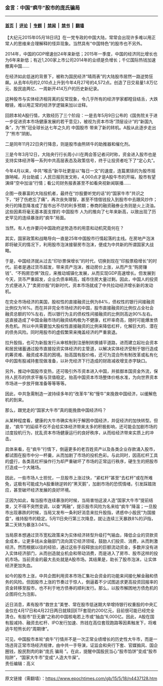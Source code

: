 ### 金言：中国“疯牛”股市的庞氏骗局

---

#### [首页](../../../..?n4437128) &nbsp;|&nbsp; [评论](../../../../../epoch-comment?n4437128) &nbsp;|&nbsp; [专题](../../../../../epoch-special?n4437128) &nbsp;|&nbsp; [禁闻](../../../../../epoch-news?n4437128) &nbsp;|&nbsp; [禁书](../../../../../books?n4437128) &nbsp;|&nbsp; [翻墙](https://github.com/gfw-breaker/nogfw/blob/master/README.md?n4437128)


<div class="post_content" id="artbody" itemprop="articleBody">
 <!-- article content begin -->
 <p>
  【大纪元2015年05月18日讯】在一党专政的中国大陆，常常会出现许多难以用正常人的思维来合理解释的怪异现象。当然具有“中国特色”的股市也不另外。
 </p>
 <p>
  2014年，中国的GDP增速创24年来新低；2015年一季度，中国的经济同比增长也为6年来新低；有近1,200家上市公司2014年的业绩是负增长；千亿国际热钱加速撤离中国……
 </p>
 <p>
  在经济如此低迷的背景下，被称为国民经济“晴雨表”的大陆股市居然一路逆势狂飙。从去年6月的2,010点上升到今年4月27号的4,572点。创造了日交易量1.8万亿元、股民逾两亿、一周新开414万户的历史新纪录。
 </p>
 <p>
  这种股市与实体经济相背离的反常现象，令几乎所有的经济学家都瞠目结舌，大跌眼镜，难以用正常的经济学逻辑来加以诠释。
 </p>
 <p>
  回顾本轮A股行情，大致经历了三个阶段：一是去年5月9日公布的《国务院关于进一步促进资本市场健康发展的若干意见》，被视为资本市场“顶层设计”的“新国九条”，为“熊”冠全球长达七年之久的
  <ok href="https://www.epochtimes.com/gb/tag/%E4%B8%AD%E5%9B%BD%E8%82%A1%E5%B8%82.html">
   中国股市
  </ok>
  带来了新的转机。A股从此逐步走出了“熊市”阴影。
 </p>
 <p>
  二是同年11月22日央行降息，则是股市由熊转牛的助推器和催化剂。
 </p>
 <p>
  三是今年3月12日，大陆央行行长周小川在两会答记者问时称，资金进入股市也是支持实体经济等一系列中共高层表态及政策信号，终于让投资者吃下了“定心丸”。
 </p>
 <p>
  今年4月以来，中共“喉舌”新华社更是以“每日一文”的速度，连篇累牍的为股市摇旗呐喊，月台助威；人民日报则发文称，4,000点才是A股牛市的开端，股市有望演绎“空中加油”行情；看公司财务报表甚至不如看央视新闻联播……
 </p>
 <p>
  企图一夜暴富的大陆投机者，最终在“炒股要听党的话”的“国家牛市”共识之下，“好了伤疤忘了痛”，再次丧失理智，甚至不惜借钱投入到股市中去跟风炒作；央行的降息降准成了股市出不尽的利多预期；券商的融资融券业务则是火上浇油。这些因素将毫无基本面支撑的
  <ok href="https://www.epochtimes.com/gb/tag/%E4%B8%AD%E5%9B%BD%E8%82%A1%E5%B8%82.html">
   中国股市
  </ok>
  人为的推向了七年来新高，以致出现了历史罕见的连续暴涨的“疯牛”局面。
 </p>
 <p>
  当然，有人也许要问中国政府逆势造市的用意和动机究竟何在？
 </p>
 <p>
  其实，国家政策和战略导向一直是25年中国股市行情起落的主线。在房地产泡沫即将破灭的情况下，利用股市泡沫接替房市泡沫，便成为中共新的所谓国家大战略。
 </p>
 <p>
  于是，中国经济就从过去“印钞票保增长”的时代，切换到现在“印股票稳增长”的时代。前者是通过货币超发，带来资产泡沫，推动房价上涨，从而产生“购房赚钱”、“不购房恐惧”效应，来推动城镇化发展，从而实现GDP高速增长。但发展到今天，货币严重超发，企业负债率畸高，城市住房大量过剩。因此，中国人的投资方式便进入了“卖房炒股”的新时代，资本市场就成了中共拉动经济增长新的发动机。
 </p>
 <p>
  在完全市场经济的美国，股权性的直接融资比例为84%，债权性的银行间接融资比例仅为16%。而在并非完全市场经济的中国，股市直接融资的比例仅占全社会融资总额的10%左右，而以银行为主的债权性间接融资的比例则高达90%左右。这直接造成了中国金融市场的融资结构极为不健康，杠杆率奇高，随时可能爆发债务危机。所以中共需要加大股权性直接融资的比例来降低杠杆，化解巨大的、潜在的债务风险。同时用股市的虚假繁荣来掩盖经济的严重衰退。
 </p>
 <p>
  拉升股指，也可为新股发行从审核制到注册制转换铺平道路，进而建立起社会资本和居民储蓄通过股市直接投资实体经济的主管道，以解决实体经济受制于银行造成的筹资难、融资成本高的困境。抬高国有股价格，还可为混合所有制改革或私有化中的国有股减持套现做准备，以补充经济下行造成的财政减收增支赤字缺口。
 </p>
 <p>
  另外，推动中国股市变热，还可吸引外币资本进入中国，并抵御本国资金外流，保持人民币的供求平衡与货值稳定。抬高中国资本市场整体价格水准，为向世界资本市场进一步放开做准备等等等等。
 </p>
 <p>
  因此，中共急需制造一波持续多年的“改革牛”和“慢牛”来挽救中国经济，以缓解危机的到来。
 </p>
 <p>
  那么，跟党走的“国家大牛市”真的能挽救中国经济吗？
 </p>
 <p>
  从某种程度看，健康的大牛市确实有利于解困中国经济，并促经济的加快转型。但是，“疯牛”的延续不仅不会给实体经济带来太多的积极影响，还可能会加剧市场的过度投机行为，扰乱资本市场健康运行的良好秩序，从而给经济带来实质上的冲击。
 </p>
 <p>
  具体来看，在“疯牛”行情下，倒逼更多的老百姓资产以及各类企业存款涌入股市，都试图在股市中分一杯羹，从而加剧了市场的投机色彩。与此同时，因高杠杆工具的盛行，各类高杠杆操作行为却严重破坏了市场的正常运行秩序，硬生生的把股市打造成一个大赌场。
 </p>
 <p>
  因此，一些市场人士担忧，一旦股市上涨过快，“紧杠杆”甚至“去杠杆”或在所难免，这极有可能成为A股重磅逆转的“黑天鹅”，加剧市场的恐慌情绪，引发踩踏效应，甚至破坏经济发展的良好环境。
 </p>
 <p>
  正因为如此，每当股市连续暴涨的时候，当局害怕这波人造“国家大牛市”提前结束，又不得不突然变调，以查“两融”，提示股市风险为名来给“疯牛”降温；一旦股市出现暴跌的时候，当局又发布一条利好消息来拉升股指，诱惑中小股民“为国接盘”，维持股市的稳定。5月11日央行第三次降息，就让连续三天暴跌8%的沪指，第二天转为暴涨3.04%。
 </p>
 <p>
  当局原本想通过货币宽松政策来为实体经济转型升级打气输血，降低企业的贷款资金成本，让更多钱从金融部门流向其它经济领域，鼓励人们投资、消费，从而刺激经济。然而根据以往的经验，通过这些手段释放出的巨额流动资金，多数并没有进入实体经济部门，从而创造就业机会和带动消费，而是进入了房市、股市这样的投机市场。当前资金的最大去处就是A股市场。其结果是，助长了股市泡沫，让实体经济更加失血。
 </p>
 <p>
  如今的股市上涨，中共企图利用资本市场汇集社会资金的功能来间接化解金融和债务的风险。但因股市上涨的节奏过于惊人，倒逼着不少试图追求更高投资回报率的资金转移至股市，也不利于地方债券的顺利发行。那么，以股市解困地方债危机的企图将化为泡影。
 </p>
 <p>
  近日消息，素有股市“救世主”美誉、常在股市低迷期大举增持银行权重股的中央汇金仅在4月17日和4月22日两日就赎回ETF套现约200亿元，目前很可能已经完全清仓。有股市“巨无霸”之称的中国核电若上市或“抽血”6,000亿。因此，A股在国有股减持、融资去杠杆、IPO发行加速、热钱在高位套现跑路等因素触发下，将难逃牛短熊长的“周期律”。
 </p>
 <p>
  可见，中国股市本轮“疯牛”行情并不是一次正常业绩增长的历史性大牛市，而是一场违背正常市场经济规律，由中共一手导演，证监会和央行下套、官媒搧风、国企圈钱，股民割肉的新“庞氏
  <ok href="https://www.epochtimes.com/gb/tag/%E9%AA%97%E5%B1%80.html">
   骗局
  </ok>
  ”。在此，提醒中国股民当心“股市馅饼”变成“股市陷阱”，“国家大牛市”变成“人造大牛屎”。
  <br/>
  责任编辑：高义
 </p>
 <!-- article content end -->
 <div id="below_article_ad">
 </div>
</div>


---

原文链接（需翻墙）：https://www.epochtimes.com/gb/15/5/18/n4437128.htm